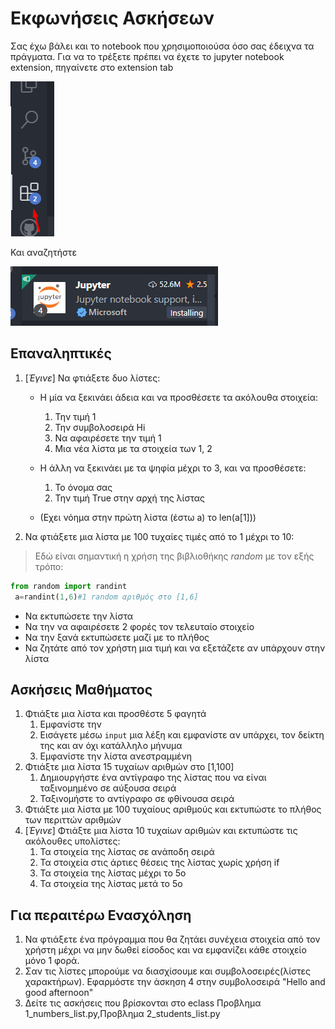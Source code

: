 # Εκφωνήσεις Ασκήσεων

Σας έχω βάλει και το notebook που χρησιμοποιούσα όσο σας έδειχνα τα πράγματα. Για να το τρέξετε πρέπει να έχετε το jupyter notebook extension, πηγαίνετε στο extension tab

![extension tab](/8-12-2022/extention.png "extension")

Και αναζητήστε

![Jupyter extension!](/8-12-2022/jupyterExt.png "Jupyter extension")


## Επαναληπτικές

1. [_Έγινε_] Να φτιάξετε δυο λίστες:
   * Η μία να ξεκινάει άδεια και να προσθέσετε τα ακόλουθα στοιχεία:
      1. Την τιμή 1
      2. Την συμβολοσειρά Hi
      3. Να αφαιρέσετε την τιμή 1
      4. Μια νέα λίστα με τα στοιχεία των 1, 2

   * Η άλλη να ξεκινάει με τα ψηφία μέχρι το 3, και να προσθέσετε:
        1. Το όνομα σας
        2. Την τιμή True στην αρχή της λίστας

   * (Εχει νόημα στην πρώτη λίστα (έστω a) το len(a[1]))
2. Να φτιάξετε μια λίστα με 100 τυχαίες τιμές από το 1 μέχρι το 10:

>Εδώ είναι σημαντική η χρήση της βιβλιοθήκης _random_ με τον εξής τρόπο:

```python
from random import randint
 a=randint(1,6)#1 random αριθμός στο [1,6] 
```

* Να εκτυπώσετε την λίστα
* Να την να αφαιρέσετε 2 φορές τον τελευταίο στοιχείο
* Να την ξανά εκτυπώσετε μαζί με το πλήθος
* Να ζητάτε από τον χρήστη μια τιμή και να εξετάζετε αν υπάρχουν στην λίστα

## Ασκήσεις Μαθήματος

1. Φτιάξτε μια λίστα και προσθέστε 5 φαγητά
   1. Εμφανίστε την
   2. Εισάγετε μέσω ```input``` μια λέξη και εμφανίστε αν υπάρχει, τον δείκτη της και αν όχι κατάλληλο μήνυμα
   3. Εμφανίστε την λίστα ανεστραμμένη
2. Φτιάξτε μια λίστα 15 τυχαίων αριθμών στο [1,100]
   1. Δημιουργήστε ένα αντίγραφο της λίστας που να είναι ταξινομημένο σε αύξουσα σειρά
   2. Ταξινομήστε το αντίγραφο σε φθίνουσα σειρά
3. Φτιάξτε μια λίστα με 100 τυχαίους αριθμούς και εκτυπώστε το πλήθος των περιττών αριθμών
4. [_Έγινε_] Φτιάξτε μια λίστα 10 τυχαίων αριθμών και εκτυπώστε τις ακόλουθες υπολίστες:
   1. Τα στοιχεία της λίστας σε ανάποδη σειρά
   2. Τα στοιχεία στις άρτιες θέσεις της λίστας χωρίς χρήση if
   3. Τα στοιχεία της λίστας μέχρι το 5ο
   4. Τα στοιχεία της λίστας μετά το 5ο

## Για περαιτέρω Ενασχόληση

1. Να φτιάξετε ένα πρόγραμμα που θα ζητάει συνέχεια στοιχεία από τον χρήστη μέχρι να μην δωθεί είσοδος και να εμφανίζει κάθε στοιχείο μόνο 1 φορά.
2. Σαν τις λίστες μπορούμε να διασχίσουμε και συμβολοσειρές(λίστες χαρακτήρων). Εφαρμόστε την άσκηση 4 στην συμβολοσειρά "Hello and good afternoon"
3. Δείτε τις ασκήσεις που βρίσκονται στο eclass Προβλημα 1_numbers_list.py,Προβλημα 2_students_list.py
